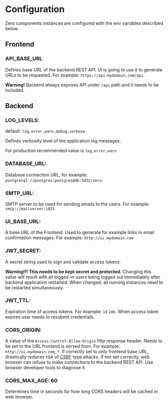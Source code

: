 # Configuration

Zero components instances are configured with the env variables described below.

## Frontend

### API_BASE_URL

Defines base URL of the backend REST API. UI is going to use it to generate URLs to be requested. For
example: `https://api.mydomain.com/api`.

**Warning!** Backend always exposes API under `/api` path and it needs to be included.

## Backend

### LOG_LEVELS:

default: `log,error,warn,debug,verbose`

Defines verbosity level of the application log messages.

For production recommended value is `log,error,warn`

### DATABASE_URL:

Database connection URL, for example: `postgresql://postgres:postgres@db:5432/zero`.

### SMTP_URL:

SMTP server to be used for sending emails to the users. For example: `smtp://mailserver:1025`

### UI_BASE_URL:

A base URL of the Frontend. Used to generate for example links in email confirmation messages. For
example: `http://ui.mydomain.com`

### JWT_SECRET:

A secret string used to sign and validate access tokens.

**Warning!!! This needs to be kept secret and protected.** Changing this value will result with all logged-in users
being logged out immediately after backend application restarted. When changed, all running instances need to be
restarted simultaneously.

### JWT_TTL:

Expiration time of access tokens. For example: `1d` `24h`. When access token expires user needs to resubmit credentials.

### CORS_ORIGIN:

A value of the `Access-Control-Allow-Origin` http response header. Needs to be set to the URL frontend is served from.
For example: `http://ui.mydomain.com`, `*`. If correctly set to only frontend base URL, drastically reduces risk
of [CSRF](https://owasp.org/www-community/attacks/csrf) type attacks. If not set correctly, web browser can refuse to make
connections to the backend REST API. Use browser developer tools to diagnose it.

### CORS_MAX_AGE: 60

Determines time in seconds for how long CORS headers will be cached in web browser.
